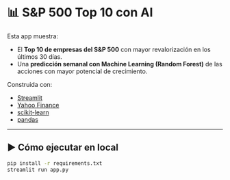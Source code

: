 # 📊 S&P 500 Top 10 con AI

Esta app muestra:
- El **Top 10 de empresas del S&P 500** con mayor revalorización en los últimos 30 días.
- Una **predicción semanal con Machine Learning (Random Forest)** de las acciones con mayor potencial de crecimiento.

Construida con:
- [Streamlit](https://streamlit.io)
- [Yahoo Finance](https://pypi.org/project/yfinance/)
- [scikit-learn](https://scikit-learn.org/)
- [pandas](https://pandas.pydata.org/)

---

## ▶️ Cómo ejecutar en local
```bash
pip install -r requirements.txt
streamlit run app.py
